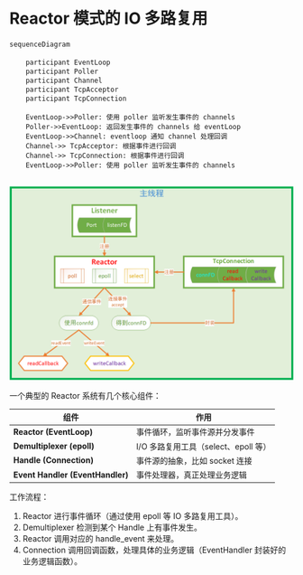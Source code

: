 # Reactor 模式的 IO 多路复用

```mermaid
sequenceDiagram

    participant EventLoop
    participant Poller
    participant Channel
    participant TcpAcceptor
    participant TcpConnection
	
	EventLoop->>Poller: 使用 poller 监听发生事件的 channels
	Poller->>EventLoop: 返回发生事件的 channels 给 eventLoop
	EventLoop->>Channel: eventloop 通知 channel 处理回调
	Channel->> TcpAcceptor: 根据事件进行回调
	Channel->> TcpConnection: 根据事件进行回调
	EventLoop->>Poller: 使用 poller 监听发生事件的 channels
    
```

![Reactor](/doc/Reactor.png)

一个典型的 Reactor 系统有几个核心组件：

| 组件									| 作用                         |
| -----------------						| -------------------------- |
| **Reactor (EventLoop)**             	| 事件循环，监听事件源并分发事件            |
| **Demultiplexer (epoll)**       		| I/O 多路复用工具（select、epoll 等） |
| **Handle (Connection)**              	| 事件源的抽象，比如 socket 连接        |
| **Event Handler (EventHandler)**      | 事件处理器，真正处理业务逻辑             |


工作流程：

1. Reactor 进行事件循环（通过使用 epoll 等 IO 多路复用工具）。
2. Demultiplexer 检测到某个 Handle 上有事件发生。
3. Reactor 调用对应的 handle_event 来处理。
4. Connection 调用回调函数，处理具体的业务逻辑（EventHandler 封装好的业务逻辑函数）。